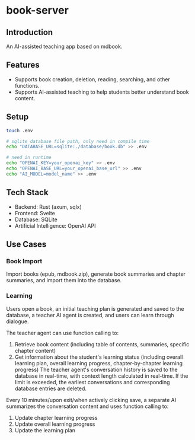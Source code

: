 # book-server

## Introduction

An AI-assisted teaching app based on mdbook.

## Features

- Supports book creation, deletion, reading, searching, and other functions.
- Supports AI-assisted teaching to help students better understand book content.

## Setup

```bash
touch .env

# sqlite database file path, only need in compile time
echo "DATABASE_URL=sqlite:./database/book.db" >> .env

# need in runtime
echo "OPENAI_KEY=your_openai_key" >> .env
echo "OPENAI_BASE_URL=your_openai_base_url" >> .env
echo "AI_MODEL=model_name" >> .env
```

## Tech Stack

- Backend: Rust (axum, sqlx)
- Frontend: Svelte
- Database: SQLite
- Artificial Intelligence: OpenAI API

## Use Cases

### Book Import

Import books (epub, mdbook.zip), generate book summaries and chapter summaries, and import them into the database.

### Learning

Users open a book, an initial teaching plan is generated and saved to the database, a teacher AI agent is created, and users can learn through dialogue.

The teacher agent can use function calling to:

1. Retrieve book content (including table of contents, summaries, specific chapter content)
2. Get information about the student's learning status (including overall learning plan, overall learning progress, chapter-by-chapter learning progress)
The teacher agent's conversation history is saved to the database in real-time, with context length calculated in real-time. If the limit is exceeded, the earliest conversations and corresponding database entries are deleted.

Every 10 minutes/upon exit/when actively clicking save, a separate AI summarizes the conversation content and uses function calling to:

1. Update chapter learning progress
2. Update overall learning progress
3. Update the learning plan
